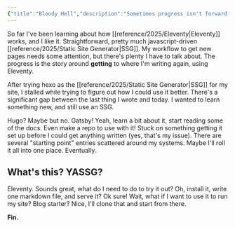 ```yaml
---
{"title":"Bloody Hell","description":"Sometimes progress isn't forward.","date":"2021-06-01","tags":["status","git","GitHub","Eleventy","yet-another","alternatives","SSG"],"dg-publish":true,"created":"2021-06-01T11:38:42","updated":"2025-08-11T12:40:26-04:00","permalink":"/output/write/2021/bloody-hell/","dgPassFrontmatter":true,"noteIcon":"3"}
---
```


So far I've been learning about how [[reference/2025/Eleventy\|Eleventy]] works, and I like it. Straightforward, pretty much javascript-driven [[reference/2025/Static Site Generator\|SSG]]. My workflow to get new pages needs some attention, but there's plenty I have to talk about. The progress is the story around __getting__ to where I'm writing again, using Eleventy.

After trying hexo as the [[reference/2025/Static Site Generator\|SSG]] for my site, I stalled while trying to figure out how I could use it better. There's a significant gap between the last thing I wrote and today. I wanted to learn something new, and still use an SSG.

Hugo? Maybe but no. Gatsby! Yeah, learn a bit about it, start reading some of the docs. Even make a repo to use with it! Stuck on something getting it set up before I could get anything written (yes, that's my issue). There are several "starting point" entries scattered around my systems. Maybe I'll roll it all into one place. Eventually.

## What's this? YASSG?

Eleventy. Sounds great, what do I need to do to try it out? Oh, install it, write one markdown file, and serve it? Ok sure! Wait, what if I want to use it to run my site? Blog starter? Nice, I'll clone that and start from there.

__Fin.__
